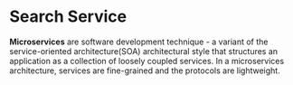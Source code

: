 # Search Service 
 **Microservices** are software development technique - a variant of the service-oriented architecture(SOA) architectural style that structures an application as a collection of loosely coupled services. 
 In a microservices architecture, services are fine-grained and the protocols are lightweight.
